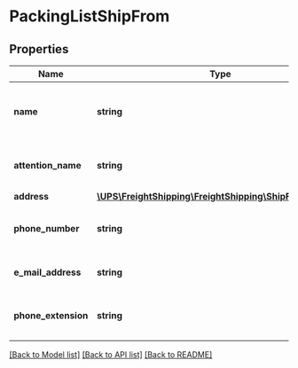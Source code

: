 # PackingListShipFrom

## Properties
Name | Type | Description | Notes
------------ | ------------- | ------------- | -------------
**name** | **string** | The shipper�s name or company name. | 
**attention_name** | **string** | Contact name at the ship from location. | [optional] 
**address** | [**\UPS\FreightShipping\FreightShipping\ShipFromAddress**](ShipFromAddress.md) |  | [optional] 
**phone_number** | **string** | The shipper�s phone number.  � | [optional] 
**e_mail_address** | **string** | Shipper�s email address. | [optional] 
**phone_extension** | **string** | The shipper�s phone extension. | [optional] 

[[Back to Model list]](../../README.md#documentation-for-models) [[Back to API list]](../../README.md#documentation-for-api-endpoints) [[Back to README]](../../README.md)

